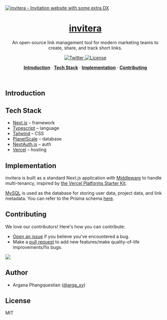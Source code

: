 <a href="https://invitera.art">
  <img alt="invitera - Invitation website with some extra DX" src="">
  <h1 align="center">invitera</h1>
</a>

<p align="center">
  An open-source link management tool for modern marketing teams to create, share, and track short links.
</p>

<p align="center">
  <a href="https://twitter.com/arga_xy">
    <img src="https://img.shields.io/twitter/follow/arga_xy?style=flat&label=%40arga_xy&logo=twitter&color=0bf&logoColor=fff" alt="Twitter" />
  </a>
  <a href="https://github.com/arganaphang/invitera/blob/main/LICENSE">
    <img src="https://img.shields.io/github/license/arganaphang/invitera?label=license&logo=github&color=f80&logoColor=fff" alt="License" />
  </a>
</p>

<p align="center">
  <a href="#introduction"><strong>Introduction</strong></a> ·
  <a href="#tech-stack"><strong>Tech Stack</strong></a> ·
  <a href="#implementation"><strong>Implementation</strong></a> ·
  <a href="#contributing"><strong>Contributing</strong></a>
</p>
<br/>

## Introduction

## Tech Stack

- [Next.js](https://nextjs.org/) – framework
- [Typescript](https://www.typescriptlang.org/) – language
- [Tailwind](https://tailwindcss.com/) – CSS
- [PlanetScale](https://planetscale.com/) – database
- [NextAuth.js](https://next-auth.js.org/) – auth
- [Vercel](https://vercel.com/) – hosting

## Implementation

invitera is built as a standard Next.js application with [Middleware](https://nextjs.org/docs/advanced-features/middleware) to handle multi-tenancy, inspired by [the Vercel Platforms Starter Kit](https://github.com/vercel/platforms).

[MySQL](https://www.mysql.com/) is used as the database for storing user data, project data, and link metadata. You can refer to the Prisma schema [here](/prisma/schema.prisma).

## Contributing

We love our contributors! Here's how you can contribute:

- [Open an issue](https://github.com/arganaphang/invitera/issues) if you believe you've encountered a bug.
- Make a [pull request](https://github.com/arganaphang/invitera/pull) to add new features/make quality-of-life improvements/fix bugs.

<a href="https://github.com/arganaphang/invitera/graphs/contributors">
  <img src="https://contrib.rocks/image?repo=arganaphang/invitera" />
</a>

## Author

- Argana Phangquestian ([@arga_xy](https://twitter.com/arga_xy))

## License

MIT

